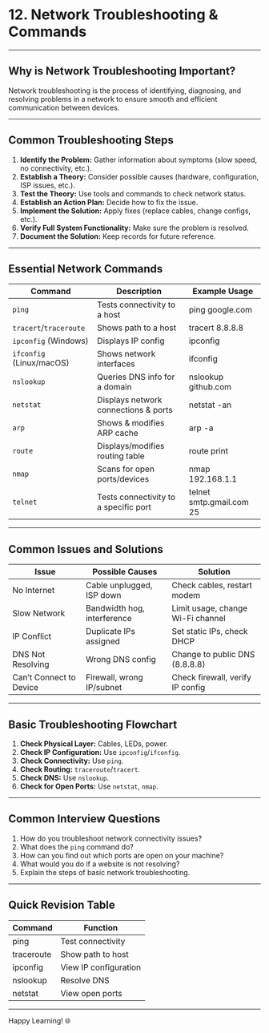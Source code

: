 # 12. Network Troubleshooting & Commands

---

## Why is Network Troubleshooting Important?

Network troubleshooting is the process of identifying, diagnosing, and resolving problems in a network to ensure smooth and efficient communication between devices.

---

## Common Troubleshooting Steps

1. **Identify the Problem:** Gather information about symptoms (slow speed, no connectivity, etc.).
2. **Establish a Theory:** Consider possible causes (hardware, configuration, ISP issues, etc.).
3. **Test the Theory:** Use tools and commands to check network status.
4. **Establish an Action Plan:** Decide how to fix the issue.
5. **Implement the Solution:** Apply fixes (replace cables, change configs, etc.).
6. **Verify Full System Functionality:** Make sure the problem is resolved.
7. **Document the Solution:** Keep records for future reference.

---

## Essential Network Commands

| Command      | Description                                 | Example Usage            |
|--------------|---------------------------------------------|--------------------------|
| `ping`       | Tests connectivity to a host                 | ping google.com          |
| `tracert`/`traceroute` | Shows path to a host               | tracert 8.8.8.8          |
| `ipconfig` (Windows) | Displays IP config                   | ipconfig                 |
| `ifconfig` (Linux/macOS) | Shows network interfaces         | ifconfig                 |
| `nslookup`   | Queries DNS info for a domain                | nslookup github.com      |
| `netstat`    | Displays network connections & ports         | netstat -an              |
| `arp`        | Shows & modifies ARP cache                   | arp -a                   |
| `route`      | Displays/modifies routing table              | route print              |
| `nmap`       | Scans for open ports/devices                 | nmap 192.168.1.1         |
| `telnet`     | Tests connectivity to a specific port        | telnet smtp.gmail.com 25 |

---

## Common Issues and Solutions

| Issue                    | Possible Causes              | Solution                        |
|--------------------------|-----------------------------|----------------------------------|
| No Internet              | Cable unplugged, ISP down   | Check cables, restart modem      |
| Slow Network             | Bandwidth hog, interference | Limit usage, change Wi-Fi channel|
| IP Conflict              | Duplicate IPs assigned      | Set static IPs, check DHCP       |
| DNS Not Resolving        | Wrong DNS config            | Change to public DNS (8.8.8.8)   |
| Can’t Connect to Device  | Firewall, wrong IP/subnet   | Check firewall, verify IP config |

---

## Basic Troubleshooting Flowchart

1. **Check Physical Layer:** Cables, LEDs, power.
2. **Check IP Configuration:** Use `ipconfig`/`ifconfig`.
3. **Check Connectivity:** Use `ping`.
4. **Check Routing:** `traceroute`/`tracert`.
5. **Check DNS:** Use `nslookup`.
6. **Check for Open Ports:** Use `netstat`, `nmap`.

---

## Common Interview Questions

1. How do you troubleshoot network connectivity issues?
2. What does the `ping` command do?
3. How can you find out which ports are open on your machine?
4. What would you do if a website is not resolving?
5. Explain the steps of basic network troubleshooting.

---

## Quick Revision Table

| Command    | Function                  |
|------------|---------------------------|
| ping       | Test connectivity         |
| traceroute | Show path to host         |
| ipconfig   | View IP configuration     |
| nslookup   | Resolve DNS               |
| netstat    | View open ports           |

---

Happy Learning! 🌐
